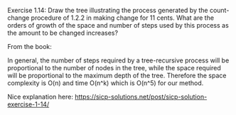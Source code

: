 Exercise 1.14: 
Draw the tree illustrating the process generated by the count-change procedure of 1.2.2 in making change for 11 cents.
What are the orders of growth of the space and number of steps used by this process as the amount to be changed increases?

From the book: 

In general, the number of steps required by a tree-recursive process will be proportional to the number of nodes in the tree, while the space required will be proportional to the maximum depth of the tree. 
Therefore the space complexity is O(n) and time O(n^k) which is O(n^5) for our method.

Nice explanation here: https://sicp-solutions.net/post/sicp-solution-exercise-1-14/